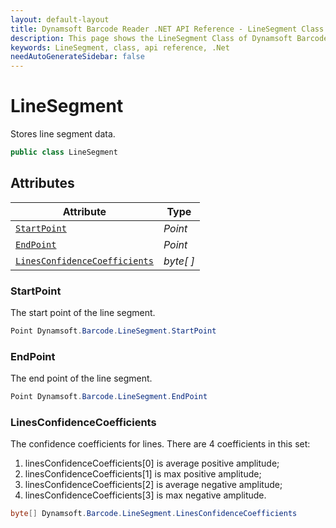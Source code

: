 ```yaml
---
layout: default-layout
title: Dynamsoft Barcode Reader .NET API Reference - LineSegment Class
description: This page shows the LineSegment Class of Dynamsoft Barcode Reader for .NET SDK.
keywords: LineSegment, class, api reference, .Net
needAutoGenerateSidebar: false
---
```


# LineSegment
Stores line segment data.

```C#
public class LineSegment
```  

## Attributes
  
| Attribute | Type |
|---------- | ---- |
| [`StartPoint`](#startpoint) | *Point* |
| [`EndPoint`](#endpoint) | *Point* |
| [`LinesConfidenceCoefficients`](#linesconfidencecoefficients) | *byte[ ]* |

### StartPoint
The start point of the line segment.   

```C#
Point Dynamsoft.Barcode.LineSegment.StartPoint
```

### EndPoint
The end point of the line segment.

```C#
Point Dynamsoft.Barcode.LineSegment.EndPoint
```

### LinesConfidenceCoefficients
The confidence coefficients for lines. There are 4 coefficients in this set:  
1. linesConfidenceCoefficients\[0\] is average positive amplitude;   
2. linesConfidenceCoefficients\[1\] is max positive amplitude; 
3. linesConfidenceCoefficients\[2\] is average negative amplitude;   
4. linesConfidenceCoefficients\[3\] is max negative amplitude.

```C#
byte[] Dynamsoft.Barcode.LineSegment.LinesConfidenceCoefficients
```
